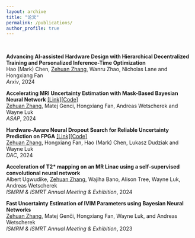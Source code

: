 ```yaml
---
layout: archive
title: "论文"
permalink: /publications/
author_profile: true
---
```


<!-- {% if author.googlescholar %}
  You can also find my articles on <u><a href="{{author.googlescholar}}">my Google Scholar profile</a>.</u>
{% endif %}

{% include base_path %}

{% for post in site.publications reversed %}
  {% include archive-single.html %}
{% endfor %} -->

<br/>




**Advancing AI-assisted Hardware Design with Hierarchical Decentralized Training and Personalized Inference-Time Optimization** \
Hao (Mark) Chen, <u>Zehuan Zhang</u>, Wanru Zhao, Nicholas Lane and Hongxiang Fan \
*Arxiv*, 2024

**Accelerating MRI Uncertainty Estimation with Mask-Based Bayesian Neural Network** [[Link]](https://ieeexplore.ieee.org/abstract/document/10631106)[[Code]](https://github.com/zehuanzhang/MRI-Uncertainty-Estimation)\
<u>Zehuan Zhang</u>, Matej Genci, Hongxiang Fan, Andreas Wetscherek and Wayne Luk \
*ASAP*, 2024

**Hardware-Aware Neural Dropout Search for Reliable Uncertainty Prediction on FPGA** [[Link]](https://dl.acm.org/doi/abs/10.1145/3649329.3656528?casa_token=u9omtVv5vboAAAAA:Q0uy4Gs2OBsdvRumWAf7fy2NtKHAuNC_ZsfeSIxqBlK5QabmNinlYZcjXBl3ViUikHd4EoUE4Cmpyw)[[Code]](https://github.com/zehuanzhang/Neural_Dropout_Search)\
<u>Zehuan Zhang</u>, Hongxiang Fan, Hao (Mark) Chen, Lukasz Dudziak and Wayne Luk \
*DAC*, 2024

**Acceleration of T2\* mapping on an MR Linac using a self-supervised convolutional neural network** \
Albert Ugwudike, <u>Zehuan Zhang</u>, Wajiha Bano, Alison Tree, Wayne Luk, Andreas Wetscherek \
*ISMRM & ISMRT Annual Meeting & Exhibition*, 2024

**Fast Uncertainty Estimation of IVIM Parameters using Bayesian Neural Networks** \
<u>Zehuan Zhang</u>, Matej Genči, Hongxiang Fan, Wayne Luk, and Andreas Wetscherek  \
*ISMRM & ISMRT Annual Meeting & Exhibition*, 2023



